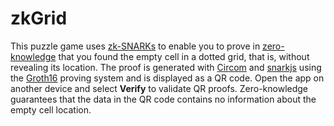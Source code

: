 # zkGrid

This puzzle game uses [zk-SNARKs](https://en.wikipedia.org/wiki/ZkSNARK) to enable you to prove in [zero-knowledge](https://en.wikipedia.org/wiki/Zero-knowledge_proof) that you found the empty cell in a dotted grid, that is, without revealing its location. The proof is generated with [Circom](https://docs.circom.io/) and [snarkjs](https://github.com/iden3/snarkjs) using the [Groth16](https://eprint.iacr.org/2016/260) proving system and is displayed as a QR code. Open the app on another device and select **Verify** to validate QR proofs. Zero-knowledge guarantees that the data in the QR code contains no information about the empty cell location.

